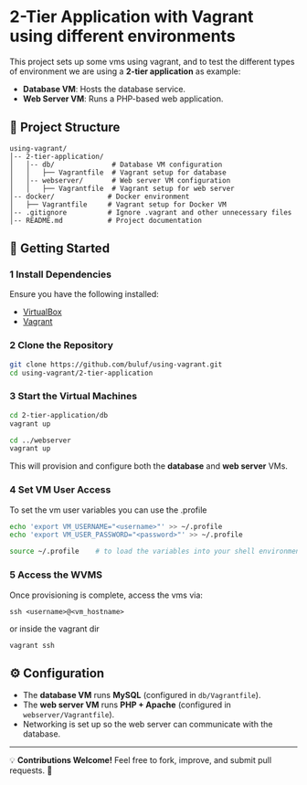 # 2-Tier Application with Vagrant using different environments

This project sets up some vms using vagrant, and to test the different types of environment we are using a **2-tier application** as example:
- **Database VM**: Hosts the database service.
- **Web Server VM**: Runs a PHP-based web application.

## 📌 Project Structure
```
using-vagrant/
│-- 2-tier-application/
│   │-- db/              # Database VM configuration
│   │   ├── Vagrantfile  # Vagrant setup for database
│   │-- webserver/       # Web server VM configuration
│   │   ├── Vagrantfile  # Vagrant setup for web server
│-- docker/             # Docker environment
│   ├── Vagrantfile     # Vagrant setup for Docker VM
│-- .gitignore          # Ignore .vagrant and other unnecessary files
│-- README.md           # Project documentation

```

## 🚀 Getting Started
### 1 Install Dependencies
Ensure you have the following installed:
- [VirtualBox](https://www.virtualbox.org/)
- [Vagrant](https://www.vagrantup.com/)

### 2 Clone the Repository
```bash
git clone https://github.com/buluf/using-vagrant.git
cd using-vagrant/2-tier-application
```

### 3 Start the Virtual Machines
```bash
cd 2-tier-application/db
vagrant up

cd ../webserver
vagrant up
```
This will provision and configure both the **database** and **web server** VMs.

### 4 Set VM User Access
To set the vm user variables you can use the .profile
```bash
echo 'export VM_USERNAME="<username>"' >> ~/.profile
echo 'export VM_USER_PASSWORD="<password>"' >> ~/.profile

source ~/.profile    # to load the variables into your shell environment
```
### 5 Access the WVMS
Once provisioning is complete, access the vms via:
```
ssh <username>@<vm_hostname>

```
or inside the vagrant dir

```
vagrant ssh

```

## ⚙️ Configuration
- The **database VM** runs **MySQL** (configured in `db/Vagrantfile`).
- The **web server VM** runs **PHP + Apache** (configured in `webserver/Vagrantfile`).
- Networking is set up so the web server can communicate with the database.

---
💡 **Contributions Welcome!** Feel free to fork, improve, and submit pull requests. 🚀
